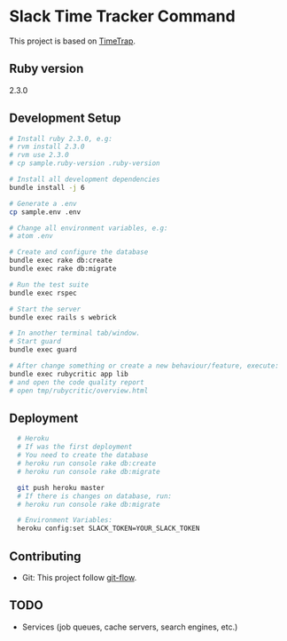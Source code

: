 # Slack Time Tracker Command

This project is based on [TimeTrap](https://github.com/samg/timetrap).

## Ruby version
2.3.0

## Development Setup
```sh
# Install ruby 2.3.0, e.g:
# rvm install 2.3.0
# rvm use 2.3.0
# cp sample.ruby-version .ruby-version

# Install all development dependencies
bundle install -j 6

# Generate a .env
cp sample.env .env

# Change all environment variables, e.g:
# atom .env

# Create and configure the database
bundle exec rake db:create
bundle exec rake db:migrate

# Run the test suite
bundle exec rspec

# Start the server
bundle exec rails s webrick

# In another terminal tab/window.
# Start guard
bundle exec guard

# After change something or create a new behaviour/feature, execute:
bundle exec rubycritic app lib
# and open the code quality report
# open tmp/rubycritic/overview.html
```

## Deployment
```sh
  # Heroku
  # If was the first deployment
  # You need to create the database
  # heroku run console rake db:create
  # heroku run console rake db:migrate

  git push heroku master
  # If there is changes on database, run:
  # heroku run console rake db:migrate

  # Environment Variables:
  heroku config:set SLACK_TOKEN=YOUR_SLACK_TOKEN
```

## Contributing
* Git: This project follow [git-flow](http://nvie.com/posts/a-successful-git-branching-model/).

## TODO

* Services (job queues, cache servers, search engines, etc.)

